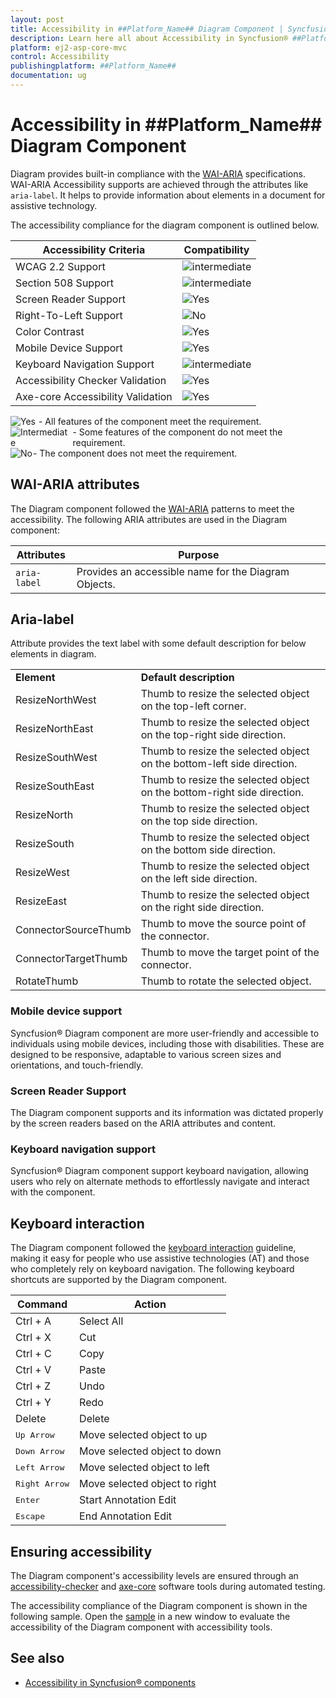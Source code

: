 ```yaml
---
layout: post
title: Accessibility in ##Platform_Name## Diagram Component | Syncfusion® 
description: Learn here all about Accessibility in Syncfusion® ##Platform_Name## Diagram component of Syncfusion Essential® JS 2 and more.
platform: ej2-asp-core-mvc
control: Accessibility
publishingplatform: ##Platform_Name##
documentation: ug
---
```



# Accessibility in ##Platform_Name## Diagram Component

Diagram provides built-in compliance with the [WAI-ARIA](http://www.w3.org/WAI/PF/aria-practices/) specifications. WAI-ARIA Accessibility supports are achieved through the attributes like `aria-label`. It helps to provide information about elements in a document for assistive technology.

The accessibility compliance for the diagram component is outlined below.

| Accessibility Criteria                                                              | Compatibility                                                                        |
| ----------------------------------------------------------------------------------- | ------------------------------------------------------------------------------------ |
| WCAG 2.2 Support                 | <img src="https://cdn.syncfusion.com/content/images/landing-page/intermediate.png" alt="intermediate"> |
| Section 508 Support             | <img src="https://cdn.syncfusion.com/content/images/landing-page/intermediate.png" alt="intermediate"> |
| Screen Reader Support             | <img src="https://cdn.syncfusion.com/content/images/landing-page/yes.png" alt="Yes"> |
| Right-To-Left Support             | <img src="https://cdn.syncfusion.com/content/images/landing-page/no.png" alt="No"> |
| Color Contrast                            | <img src="https://cdn.syncfusion.com/content/images/landing-page/yes.png" alt="Yes"> |
| Mobile Device Support             | <img src="https://cdn.syncfusion.com/content/images/landing-page/yes.png" alt="Yes"> |
| Keyboard Navigation Support | <img src="https://cdn.syncfusion.com/content/images/landing-page/intermediate.png" alt="intermediate"> |
| Accessibility Checker Validation  | <img src="https://cdn.syncfusion.com/content/images/landing-page/yes.png" alt="Yes"> |
| Axe-core Accessibility Validation | <img src="https://cdn.syncfusion.com/content/images/landing-page/yes.png" alt="Yes"> |

<div style="display: flex; align-items: center;"><img src="https://cdn.syncfusion.com/content/images/landing-page/yes.png" alt="Yes" style="margin-right: 5px;"> - All features of the component meet the requirement.</div>

<div style="display: flex; align-items: center;"><img src="https://cdn.syncfusion.com/content/images/landing-page/intermediate.png" alt="Intermediate" style="margin-right: 5px;"> - Some features of the component do not meet the requirement.</div>

<div style="display: flex; align-items: center;"><img src="https://cdn.syncfusion.com/content/images/landing-page/no.png" alt="No" style="margin-right: 1px;"> - The component does not meet the requirement.</div>

## WAI-ARIA attributes

The Diagram component followed the [WAI-ARIA](?) patterns to meet the accessibility. The following ARIA attributes are used in the Diagram component:

| Attributes | Purpose |
| --- | --- |
| `aria-label` | Provides an accessible name for the Diagram Objects. |

## Aria-label
Attribute provides the text label with some default description for below elements in diagram.

<!-- markdownlint-disable MD033 -->
<table>
<tr>
<td><b>Element</b></td>
<td><b>Default description</b></td>
</tr>
<tr>
<td>ResizeNorthWest</td>
<td>Thumb to resize the selected object on the top-left corner.</td>
</tr>
<tr>
<td>ResizeNorthEast</td>
<td>Thumb to resize the selected object on the top-right side direction.</td>
</tr>
<tr>
<td>ResizeSouthWest</td>
<td>Thumb to resize the selected object on the bottom-left side direction.</td>
</tr>
<tr>
<td>ResizeSouthEast</td>
<td>Thumb to resize the selected object on the bottom-right side direction.</td>
</tr>
<tr>
<td>ResizeNorth</td>
<td>Thumb to resize the selected object on the top side direction.</td>
</tr>
<tr>
<td>ResizeSouth</td>
<td>Thumb to resize the selected object on the bottom side direction.</td>
</tr>
<tr>
<td>ResizeWest</td>
<td>Thumb to resize the selected object on the left side direction.</td>
</tr>
<tr>
<td>ResizeEast</td>
<td>Thumb to resize the selected object on the right side direction.</td>
</tr>
<tr>
<td>ConnectorSourceThumb</td>
<td>Thumb to move the source point of the connector.</td>
</tr>
<tr>
<td>ConnectorTargetThumb</td>
<td>Thumb to move the target point of the connector.</td>
</tr>
<tr>
<td>RotateThumb</td>
<td>Thumb to rotate the selected object.</td>
</tr>
</table>

### Mobile device support

Syncfusion® Diagram component are more user-friendly and accessible to individuals using mobile devices, including those with disabilities. These are designed to be responsive, adaptable to various screen sizes and orientations, and touch-friendly.

### Screen Reader Support

The Diagram component supports and its information was dictated properly by the screen readers based on the ARIA attributes and content.

### Keyboard navigation support

Syncfusion® Diagram component support keyboard navigation, allowing users who rely on alternate methods to effortlessly navigate and interact with the component.

## Keyboard interaction

The Diagram component followed the [keyboard interaction](https://www.w3.org/WAI/WCAG21/Understanding/keyboard.html) guideline, making it easy for people who use assistive technologies (AT) and those who completely rely on keyboard navigation. The following keyboard shortcuts are supported by the Diagram component.

| **Command** | **Action** |
| --- | --- |
| Ctrl + A | Select All |
| Ctrl + X | Cut |
| Ctrl + C |Copy |
| Ctrl + V | Paste |
| Ctrl + Z | Undo |
| Ctrl + Y | Redo |
| Delete | Delete |
| <kbd>Up Arrow </kbd> | Move selected object to up |
| <kbd>Down Arrow</kbd> | Move selected object to down |
| <kbd>Left Arrow</kbd> | Move selected object to left |
| <kbd>Right Arrow</kbd> | Move selected object to right |
| <kbd>Enter</kbd> | Start Annotation Edit |
| <kbd>Escape</kbd> | End Annotation Edit |


## Ensuring accessibility

The Diagram component's accessibility levels are ensured through an [accessibility-checker](https://www.npmjs.com/package/accessibility-checker) and [axe-core](https://www.npmjs.com/package/axe-core) software tools during automated testing.

The accessibility compliance of the Diagram component is shown in the following sample. Open the [sample](https://ej2.syncfusion.com/accessibility/diagram.html) in a new window to evaluate the accessibility of the Diagram component with accessibility tools.

## See also

- [Accessibility in Syncfusion® components](../common/accessibility)